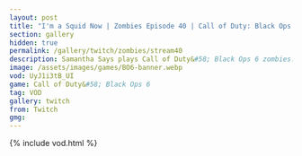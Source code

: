 ```yaml
---
layout: post
title: "I'm a Squid Now | Zombies Episode 40 | Call of Duty: Black Ops 6"
section: gallery
hidden: true
permalink: /gallery/twitch/zombies/stream40
description: Samantha Says plays Call of Duty&#58; Black Ops 6 zombies. Episode 40.
image: /assets/images/games/BO6-banner.webp
vod: UyJ1i3tB_UI
game: Call of Duty&#58; Black Ops 6
tag: VOD
gallery: twitch
from: Twitch
gmg:
---
```

{% include vod.html %}